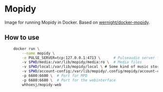 Mopidy
======
Image for running Mopidy in Docker.
Based on [wernight/docker-mopidy](https://github.com/wernight/docker-mopidy).

## How to use
```bash
    docker run \
        --name mopidy \
        -e PULSE_SERVER=tcp:127.0.0.1:4713 \      # Pulseaudio server for sound
        -v $PWD/media:/var/lib/mopidy/media:ro \  # Media files
        -v $PWD/local:/var/lib/mopidy/local \ # Some kind of music storage(?)
        -v $PWD/account-config:/var/lib/mopidy/.config/mopidy/account-config \ # Place here the account configurations (see account-config.conf)
        -p 6600:6600 \  # Port for MPD
        -p 6680:6680 \  # Port for the webinterface
        whhoesj/mopidy-web
```